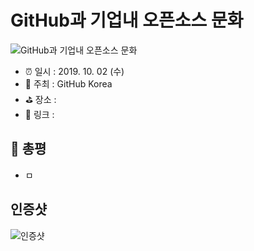 # GitHub과 기업내 오픈소스 문화

![GitHub과 기업내 오픈소스 문화](image.jpg)

- ⏰ 일시 : 2019. 10. 02 (수)
- 💁 주최 : GitHub Korea
- ⛳ 장소 : 
- 🔗 링크 : 

## 👏 총평 

- ㅁ

## 인증샷

![인증샷](self.png)
